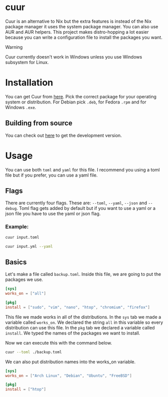 # cuur
Cuur is an alternative to Nix but the extra features is instead of the Nix package manager it uses the system package manager. You can also use AUR and AUR helpers. This project makes distro-hopping a lot easier because you can write a configuration file to install the packages you want.

> [!WARNING]
> Cuur currently doesn't work in Windows unless you use Windows subsystem for Linux.

# Installation
You can get Cuur from [here](https://github.com/byTheInK/cuur/releases). Pick the correct package for your operating system or distribution. For Debian pick `.deb`, for Fedora `.rpm` and for Windows `.exe`.

## Building from source
You can check out [here](./media/markdown/build.md) to get the development version.

# Usage
You can use both `toml` and `yaml` for this file. I recommend you using a toml file but if you prefer, you can use a yaml file.

## Flags
There are currently four flags. These are: `--toml`, `--yaml`, `--json` and `--debug`. Toml flag gets added by default but if you want to use a yaml or a json file you have to use the yaml or json flag.

### Example:
```bash
cuur input.toml
```

```bash
cuur input.yml --yaml
```

## Basics
Let's make a file called `backup.toml`. Inside this file, we are going to put the packages we use.

```toml
[sys]
works_on = ["all"]

[pkg]
install = ["sudo", "vim", "nano", "htop", "chromium", "firefox"]
``` 
This file we made works in all of the distributions. In the `sys` tab we made a variable called `works_on`. We declared the string `all` in this variable so every distribution can use this file. In the `pkg` tab we declared a variable called `install`. We typed the names of the packages we want to install.

Now we can execute this with the command below.
```bash
cuur --toml ./backup.toml
```

We can also put distribution names into the works_on variable.
```toml
[sys]
works_on = ["Arch Linux", "Debian", "Ubuntu", "FreeBSD"]

[pkg]
install = ["htop"]
```
